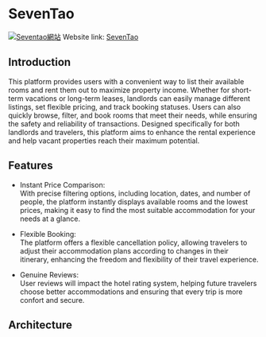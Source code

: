 # SevenTao 
[![Seventao網站](http://res.cloudinary.com/dpymxosmb/image/upload/v1733668211/%E6%88%AA%E5%9C%96_2024-12-08_%E4%B8%8B%E5%8D%8810.29.36_omqgwc.png)](https://seven7tao.com)
Website link: [SevenTao](https://seven7tao.com)

## Introduction
This platform provides users with a convenient way to list their available rooms and rent them out to maximize property income. Whether for short-term vacations or long-term leases, landlords can easily manage different listings, set flexible pricing, and track booking statuses. Users can also quickly browse, filter, and book rooms that meet their needs, while ensuring the safety and reliability of transactions. Designed specifically for both landlords and travelers, this platform aims to enhance the rental experience and help vacant properties reach their maximum potential.
## Features
- Instant Price Comparison:  
  With precise filtering options, including location, dates, and number of people, the platform instantly displays available rooms and the lowest prices, making it easy to find the most suitable accommodation for your needs at a glance.

- Flexible Booking:  
  The platform offers a flexible cancellation policy, allowing travelers to adjust their accommodation plans according to changes in their itinerary, enhancing the freedom and flexibility of their travel experience.

- Genuine Reviews:  
  User reviews will impact the hotel rating system, helping future travelers choose better accommodations and ensuring that every trip is more confort and secure.

## Architecture
